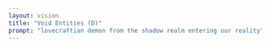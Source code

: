 ```yaml
---
layout: vision
title: "Void Entities (D)"
prompt: "lovecraftian demon from the shadow realm entering our reality"
---
```


